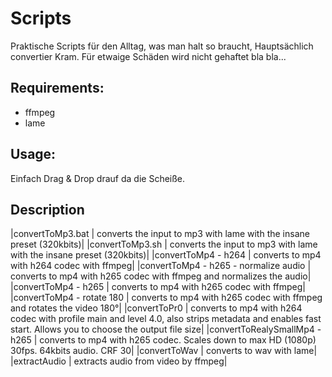 # Scripts
Praktische Scripts für den Alltag, was man halt so braucht, Hauptsächlich convertier Kram. Für etwaige Schäden wird nicht gehaftet bla bla...

## Requirements:
- ffmpeg
- lame

## Usage:
Einfach Drag & Drop drauf da die Scheiße.

## Description
|convertToMp3.bat                       | converts the input to mp3 with lame with the insane preset (320kbits)|
|convertToMp3.sh                        | converts the input to mp3 with lame with the insane preset (320kbits)|
|convertToMp4 - h264                    | converts to mp4 with h264 codec with ffmpeg|
|convertToMp4 - h265 - normalize audio  | converts to mp4 with h265 codec with ffmpeg and normalizes the audio|
|convertToMp4 - h265                    | converts to mp4 with h265 codec with ffmpeg|
|convertToMp4 - rotate 180              | converts to mp4 with h265 codec with ffmpeg and rotates the video 180°|
|convertToPr0                           | converts to mp4 with h264 codec with profile main and level 4.0, also strips metadata and enables fast start. Allows you to choose the output file size|
|convertToRealySmallMp4 - h265          | converts to mp4 with h265 codec. Scales down to max HD (1080p) 30fps. 64kbits audio. CRF 30|
|convertToWav                           | converts to wav with lame|
|extractAudio                           | extracts audio from video by ffmpeg|
